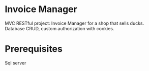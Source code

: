 # Invoice Manager
MVC RESTful project: Invoice Manager for a shop that sells ducks.
Database CRUD, custom authorization with cookies.
# Prerequisites
Sql server

